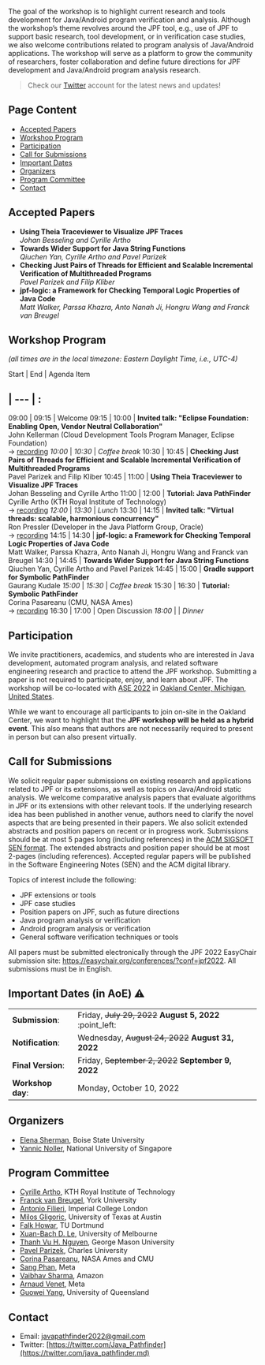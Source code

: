The goal of the workshop is to highlight current research and tools development for Java/Android program verification and analysis. Although the workshop’s theme revolves around the JPF tool, e.g., use of JPF to support basic research, tool development, or in verification case studies, we also welcome contributions related to program analysis of Java/Android applications. The workshop will serve as a platform to grow the community of researchers, foster collaboration and define future directions for JPF development and Java/Android program analysis research.

> Check our [Twitter](https://twitter.com/java_pathfinder.md) account for the latest news and updates!

## Page Content

* [Accepted Papers](#accepted-papers.md)
* [Workshop Program](#workshop-program.md)
* [Participation](#participation.md)
* [Call for Submissions](#call-for-submissions.md)
* [Important Dates](#important-dates-in-aoe-warning.md)
* [Organizers](#organizers.md)
* [Program Committee](#program-committee.md)
* [Contact](#contact.md)

## Accepted Papers

* **Using Theia Traceviewer to Visualize JPF Traces**<br>*Johan Besseling and Cyrille Artho*
* **Towards Wider Support for Java String Functions**<br>*Qiuchen Yan, Cyrille Artho and Pavel Parizek*
* **Checking Just Pairs of Threads for Efficient and Scalable Incremental Verification of Multithreaded Programs**<br>*Pavel Parizek and Filip Kliber*
* **jpf-logic: a Framework for Checking Temporal Logic Properties of Java Code**<br>*Matt Walker, Parssa Khazra, Anto Nanah Ji, Hongru Wang and Franck van Breugel*

## Workshop Program
*(all times are in the local timezone: Eastern Daylight Time, i.e., UTC-4)*

Start | End | Agenda Item
## | --- | :
09:00 | 09:15 | Welcome
09:15 | 10:00 | **Invited talk: "Eclipse Foundation: Enabling Open, Vendor Neutral Collaboration"**<br>John Kellerman (Cloud Development Tools Program Manager, Eclipse Foundation)<br>→ [recording](https://youtu.be/tt40pqljxqe.md)
*10:00* | *10:30* | *Coffee break*
10:30 | 10:45 | **Checking Just Pairs of Threads for Efficient and Scalable Incremental Verification of Multithreaded Programs**<br>Pavel Parizek and Filip Kliber
10:45 | 11:00 | **Using Theia Traceviewer to Visualize JPF Traces**<br>Johan Besseling and Cyrille Artho
11:00 | 12:00 | **Tutorial: Java PathFinder**<br>Cyrille Artho (KTH Royal Institute of Technology)<br>→ [recording](https://youtu.be/knn7hkv1ipm.md)
*12:00* | *13:30* | *Lunch*
13:30 | 14:15 | **Invited talk: "Virtual threads: scalable, harmonious concurrency"**<br>Ron Pressler (Developer in the Java Platform Group, Oracle)<br>→ [recording](https://youtu.be/3bzkf7xvqkm.md)
14:15 | 14:30 | **jpf-logic: a Framework for Checking Temporal Logic Properties of Java Code**<br>Matt Walker, Parssa Khazra, Anto Nanah Ji, Hongru Wang and Franck van Breugel
14:30 | 14:45 | **Towards Wider Support for Java String Functions**<br>Qiuchen Yan, Cyrille Artho and Pavel Parizek
14:45 | 15:00 | **Gradle support for Symbolic PathFinder**<br>Gaurang Kudale
*15:00* | *15:30* | *Coffee break*
15:30 | 16:30 | **Tutorial: Symbolic PathFinder**<br>Corina Pasareanu (CMU, NASA Ames)<br>→ [recording](https://youtu.be/4njw1q_asuy.md)
16:30 | 17:00 | Open Discussion
*18:00* | | *Dinner*


## Participation
We invite practitioners, academics, and students who are interested in Java development, automated program analysis, and related software engineering research and practice to attend the JPF workshop. Submitting a paper is not required to participate, enjoy, and learn about JPF. The workshop will be co-located with [ASE 2022](https://conf.researchr.org/track/ase-2022/ase-2022-workshops.md) in [Oakland Center, Michigan, United States](https://conf.researchr.org/venue/ase-2022/ase-2022-venue.md).


While we want to encourage all participants to join on-site in the Oakland Center, we want to highlight that the **JPF workshop will be held as a hybrid event**. This also means that authors are not necessarily required to present in person but can also present virtually.

## Call for Submissions
We solicit regular paper submissions on existing research and applications related to JPF or its extensions, as well as topics on Java/Android static analysis. We welcome comparative analysis papers that evaluate algorithms in JPF or its extensions with other relevant tools. If the underlying research idea has been published in another venue, authors need to clarify the novel aspects that are being presented in their papers. We also solicit extended abstracts and position papers on recent or in progress work. Submissions should be at most 5 pages long (including references) in the [ACM SIGSOFT SEN format](https://www.sigsoft.org/sen/subpub.html.md). The extended abstracts and position paper should be at most 2-pages (including references). Accepted regular papers will be published in the Software Engineering Notes (SEN) and the ACM digital library.

Topics of interest include the following:
* JPF extensions or tools
* JPF case studies
* Position papers on JPF, such as future directions
* Java program analysis or verification
* Android program analysis or verification
* General software verification techniques or tools

All papers must be submitted electronically through the JPF 2022 EasyChair submission site: https://easychair.org/conferences/?conf=jpf2022. All submissions must be in English.

## Important Dates (in AoE) :warning:
<table>
  <tbody>
    <tr>
      <td><b>Submission</b>:</td>
      <td>Friday, <s>July 29, 2022</s> <b>August 5, 2022</b> :point_left:</td>
    </tr>
    <tr>
      <td><b>Notification</b>:</td>
      <td>Wednesday, <s>August 24, 2022</s> <b>August 31, 2022</b></td>
    </tr>
    <tr>
      <td><b>Final Version</b>:</td>
      <td>Friday, <s>September 2, 2022</s> <b>September 9, 2022</b></td>
    </tr>
    <tr>
      <td><b>Workshop day</b>:</td>
      <td>Monday, October 10, 2022</td>
    </tr>
  </tbody>
</table>

<!-- Bidding: Tuesday, August, 2 -->
<!-- Assignments: Wednesday, August, 3 -->
<!-- Review: August, 4-19 -->
<!-- Discussion: August, 20-22 -->

## Organizers
* [Elena Sherman](http://cs.boisestate.edu/~esherman/.md), Boise State University
* [Yannic Noller](https://comp.nus.edu.sg/~yannic.md), National University of Singapore

## Program Committee
* [Cyrille Artho](https://people.kth.se/~artho/.md), KTH Royal Institute of Technology
* [Franck van Breugel](http://www.cse.yorku.ca/~franck/.md), York University
* [Antonio Filieri](https://www.antonio.filieri.name.md), Imperial College London
* [Milos Gligoric](https://users.ece.utexas.edu/~gligoric/.md), University of Texas at Austin
* [Falk Howar](https://ls14-www.cs.tu-dortmund.de/cms/de/mitarbeiter/profs/howar.html.md), TU Dortmund
* [Xuan-Bach D. Le](https://xuanbachle.github.io.md), University of Melbourne
* [Thanh Vu H. Nguyen](https://nguyenthanhvuh.github.io.md), George Mason University
* [Pavel Parizek](https://d3s.mff.cuni.cz/people/pavelparizek/.md), Charles University
* [Corina Pasareanu](https://www.cylab.cmu.edu/directory/bios/pasareanu-corina.html.md), NASA Ames and CMU
* [Sang Phan](https://research.facebook.com/people/phan-sang/.md), Meta
* [Vaibhav Sharma](https://sites.google.com/view/vaibhavbsharma/home.md), Amazon
* [Arnaud Venet](https://dblp.org/pid/59/4227.html.md), Meta
* [Guowei Yang](https://guoweiyang.github.io.md), University of Queensland

## Contact
* Email: [javapathfinder2022@gmail.com](mailto:javapathfinder2022@gmail.com.md)
* Twitter: [https://twitter.com/Java_Pathfinder](https://twitter.com/java_pathfinder.md)